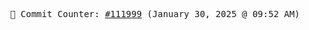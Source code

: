 <p align="center">
    <samp>
        📮 Commit Counter: <a href="https://github.com/Javascript-void0/Javascript-void0/commits/main">#111999</a> (January 30, 2025 @ 09:52 AM)
    </samp>
</p>
